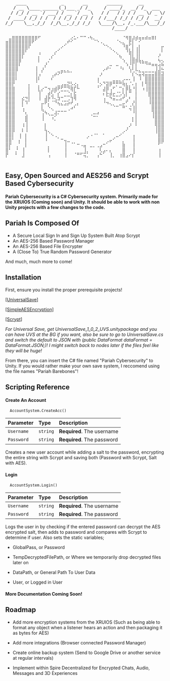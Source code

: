 
<pre>

    ____             _       __       ______      __                                        _ __       
   / __ \____ ______(_)___ _/ /_     / ____/_  __/ /_  ___  _____________  _______  _______(_) /___  __
  / /_/ / __ `/ ___/ / __ `/ __ \   / /   / / / / __ \/ _ \/ ___/ ___/ _ \/ ___/ / / / ___/ / __/ / / /
 / ____/ /_/ / /  / / /_/ / / / /  / /___/ /_/ / /_/ /  __/ /  (__  )  __/ /__/ /_/ / /  / / /_/ /_/ / 
/_/    \__,_/_/  /_/\__,_/_/ /_/   \____/\__, /_.___/\___/_/  /____/\___/\___/\__,_/_/  /_/\__/\__, /  
                                        /____/                                                /____/  

⠀⣤⣿⣿⣿⣿⣿⣿⣿⡿⠋⠀⠀⠀⠀⠀⠀⠀⠀⢀⢔⠥⠂⠉⠉⠐⠳⢄⡀⠀⠀⠀⠀⠀⢀⠀⠈⠻⣿⡼⡾⢶⠶⠾⠶⠿⠇⠀⠀⠀
⣿⣿⣿⣿⣿⣿⣿⣿⠋⠀⠀⠀⠀⠀⠀⠀⠀⠀⡠⠋⠁⠀⠀⠀⠀⠀⠀⠀⠈⠐⢄⡀⠀⠀⠀⠑⢦⣀⡯⡇⠀⡁⠀⠀⠀⠀⠀⠀⠀⠀
⣿⣿⣿⣿⣿⣿⡿⠃⠀⠀⠀⠀⠀⠀⠀⠀⡠⠊⠀⠀⠀⠀⠀⠀⠀⠀⠀⠀⠀⠀⠀⠈⠢⡀⠀⠀⠈⢿⡄⡇⢰⡇⠀⠀⠀⠀⠀⠀⡏⠩
⣿⣿⣿⣿⣿⡿⠁⠀⠀⠀⠰⠀⠀⠀⢀⠎⠀⠀⠀⠀⠀⠀⠀⠀⠀⠀⠀⠀⠀⠀⠀⠀⠀⠈⠢⡀⠀⠈⢿⡇⢸⡇⠀⠀⠀⠀⠀⢠⠁⠀
⣿⣿⣿⣿⣿⠃⠀⠀⠀⠀⡇⠀⠀⠠⠃⠀⠀⠀⠀⠀⠀⠀⠀⠀⠀⠀⠀⠀⠀⠀⠀⠀⠀⠀⠀⠙⢄⠀⢸⣷⣼⣇⡀⠀⠀⠀⠀⣅⡀⠀
⣿⣿⣿⣿⡏⠀⠀⠀⠀⠀⠁⠀⡰⠁⠀⠀⠀⠀⠀⠀⠀⠀⠀⠀⠀⠀⠀⠀⠀⠀⠀⠀⣀⠀⣀⠀⠈⢢⠸⡟⡏⠙⠛⠻⠶⣤⣤⣨⣮⢆
⣿⣿⣿⣿⠀⠀⠀⠀⠀⢸⠀⡰⠁⠀⠀⠀⠀⣀⡀⡀⠀⠀⠀⠀⠀⠀⠀⠀⠀⠀⡠⠞⠂⠀⠀⠘⠆⠀⢣⠇⣇⡀⠀⠀⠀⠀⢸⣸⠦⣯
⣿⣿⣿⡇⠀⠀⠀⠀⠀⢸⢠⠁⠀⠀⢀⡴⠝⠋⠉⠉⠁⠀⠀⠀⠀⠀⠀⠀⠀⡰⠀⠀⠀⠀⠀⠀⠀⠀⠈⡎⠢⣭⢽⣭⣭⣭⣿⣿⣽⣿
⣿⣿⣿⠇⠀⠀⠀⠀⠀⢸⠇⠀⠀⠀⠎⠀⠀⠀⠀⠀⠀⠀⠀⠀⠀⠀⠀⠀⢰⠀⠀⠀⠀⣀⣀⡀⡠⠤⠄⢸⠀⠸⠀⣿⣿⣿⣿⣿⣿⣿
⣿⣿⡟⠀⠀⠀⠀⡄⠀⠈⡀⠀⠀⠀⠀⠀⣀⣠⣤⣝⡣⢔⡄⠀⠀⠀⠀⠀⢈⡢⠙⣽⡿⠛⡛⠛⢷⣆⡈⠄⡆⠀⡇⢻⣿⣿⣿⣿⣿⣿
⣿⣿⣿⠀⠀⠀⠀⡇⠀⠀⣇⡔⠉⠲⣰⣾⠟⣋⣉⡙⢿⡏⠓⠀⠀⠀⠀⠀⠈⠀⣼⡿⢠⠋⠀⠉⡆⡿⣧⠘⡇⠀⠰⢸⣿⣿⣿⣿⣿⣿
⣿⣿⣿⠀⠀⠀⠀⡇⠀⠀⢸⠀⢀⡾⣣⠁⡎⠀⣀⣈⡆⣯⠀⠀⠀⠀⠀⠀⠀⠀⠆⣗⡾⣖⣈⡡⢣⡇⠉⠀⡇⠀⠀⠀⣿⣿⣿⣿⣿⣿
⣿⣿⣿⠀⠀⡮⣙⡇⠀⠀⠸⠀⣾⡟⢘⣢⠽⢉⣀⡠⢹⠻⠀⠀⠀⠀⠀⠀⠀⠀⢰⠀⠙⠶⠤⠴⠋⣠⠃⢀⡇⠀⠀⠀⢸⣿⣿⣿⣿⣿
⣿⣿⣿⠀⠀⡇⠘⠀⠀⠀⠀⡖⠋⡆⠀⠈⠳⠦⠴⠞⠋⡠⠆⠀⠀⠀⠀⠀⠀⠀⠈⠙⠢⢄⣀⠤⣖⡁⢀⢎⡇⠀⠀⠀⠘⣿⣿⣿⣿⣿
⣿⣿⣿⠀⠀⢰⠀⠀⠀⠀⠀⢧⡀⠈⠢⢀⣀⣀⣀⠠⠚⠁⠀⠀⠀⠀⠀⠀⠀⠀⠀⠀⠀⠀⠀⠀⠉⠀⠲⢸⡇⠀⠀⠀⠀⣿⣿⣿⣿⣿
⣿⣿⣿⠀⠀⠀⣣⠀⠀⠀⠀⢰⠙⠢⠤⡺⠂⠀⠀⠀⠀⠀⠀⠀⠀⠀⠠⣒⡚⠀⠀⠀⠀⠀⠀⠀⠀⠀⠀⠈⡇⠀⠀⠀⠀⢸⣿⣿⣿⣿
⣿⣿⣿⠀⠀⠀⣿⠀⠀⠀⠀⠸⠀⠀⠘⠄⠀⠀⠀⠀⠀⠀⠀⠀⠀⠀⠀⠀⠀⠀⠀⠀⠀⠀⠀⠀⠀⠀⠀⡇⡇⠀⠀⠀⠀⠈⣿⣿⣿⣿
⣿⣿⣿⠀⠀⢰⢸⠀⠀⠀⠀⠀⡆⠀⠀⠀⠀⠀⠀⠀⠀⠀⠀⠀⠀⠀⠀⠀⠀⠀⠀⠀⠀⠀⠀⠀⠀⠀⡰⠀⠇⠀⠀⠀⠀⠀⢿⣿⣿⣿
⣿⣿⣿⠀⠀⡆⢸⠀⠀⠀⠀⠀⢧⡀⠀⠀⠀⠀⠀⠀⠀⠀⠀⠀⠀⠀⠀⠀⠀⠀⠀⠀⠀⠀⠀⠀⢀⠜⠀⠀⠀⠀⠀⠀⠀⠀⢸⣿⣿⣿
⣿⣿⡇⠀⢰⠀⡆⠀⠀⠀⠀⠀⢸⠈⠢⢀⠀⠀⠀⠀⠀⠀⠀⠀⠀⢀⠠⠐⠂⠀⠂⠀⠀⠀⣀⠔⠁⠀⠀⢠⠀⠀⠀⠀⠀⠀⠈⣿⣿⣿
⣿⣿⠃⠀⡌⠀⡇⠀⠀⠀⠀⠀⠸⠀⠀⠀⠁⠒⢤⣀⠀⠀⠀⠀⠀⠁⠀⠀⠀⠀⠀⢀⡤⠊⠀⠀⡀⠀⠀⢸⠀⠀⠀⠀⠀⠀⠀⣿⣿⣿
⣿⡟⠀⢀⠁⠀⡇⠀⠀⠀⠀⠀⠀⡀⠀⠀⠀⠀⢸⠀⠈⠁⠒⠠⣤⠀⣀⡀⢀⣠⠒⠁⠀⠀⠀⠀⣷⠀⠀⢸⠀⠀⠀⠀⠀⠀⠀⠋⠁⠀
⣿⠃⠀⡘⠀⢸⠀⠀⠀⠀⠀⠀⠀⡇⠀⠀⠀⠀⢸⠀⠀⠀⠀⠀⢸⡀⠀⠀⠀⢇⣠⠄⡄⠀⠀⠀⣿⠀⠀⢸⠀⠀⠀⠀⠀⠀⠀⢰⠀⠀
⡟⠀⠀⠃⠀⣸⠀⠀⠀⠀⠀⠀⠀⢠⠀⠀⠀⠀⢸⠀⠀⠈⠛⠋⢭⡁⠀⠀⢠⠓⠁⠀⢸⡀⠀⢰⣿⣠⠔⡎⠀⠀⠀⠀⠀⠀⠀⢸⠀⠀

</pre>



## Easy, Open Sourced and AES256 and Scrypt Based Cybersecurity

#### Pariah Cybersecurity is a C# Cybersecurity system. Primarily made for the XRUIOS (Coming soon) and Unity. It should be able to work with non Unity projects with a few changes to the code.



     
## Pariah Is Composed Of

- A Secure Local Sign In and Sign Up System Built Atop Scrypt
- An AES-256 Based Password Manager 
- An AES-256 Based File Encrypter
- A (Close To) True Random Password Generator 

And much, much more to come!
## Installation

First, ensure you install the proper prerequisite projects!


[[UniversalSave]](https://github.com/LifeandStyleMedia/UniversalSave)

[[SimpleAESEncryption]](https://github.com/dubit/unity-crypto)

[[Scrypt]](https://github.com/viniciuschiele/Scrypt)


*For Universal Save, get UniversalSave_1_0_2_UVS.unitypackage and you can have UVS at the BG if you want, also be sure to go to UniversalSave.cs and switch the default to JSON with (public DataFormat dataFormat = DataFormat.JSON;)! I might switch back to nodes later if the files feel like they will be huge!*


From there, you can insert the C# file named "Pariah Cybersecurity" to Unity. If you would rather make your own save system, I reccomend using the file names "Pariah Barebones"!
## Scripting Reference

#### Create An Account

```http
  AccountSystem.CreateAcc()
```

| Parameter | Type     | Description                |
| :-------- | :------- | :------------------------- |
| `Username` | `string` | **Required**. The username |
| `Password` | `string` | **Required**. The password |

Creates a new user account while adding a salt to the password, encrypting the entire string with Scrypt and saving both (Password with Scrypt, Salt with AES). 


#### Login
```http
  AccountSystem.Login()
```

| Parameter | Type     | Description                |
| :-------- | :------- | :------------------------- |
| `Username` | `string` | **Required**. The username|
| `Password` | `string` | **Required**. The password |

Logs the user in by checking if the entered password can decrypt the AES encrypted salt, then adds to password and compares with Scrypt to determine if user. Also sets the static variables;

- GlobalPass, or Password

- TempDecryptedFilePath, or Where we temporarily drop decrypted files later on

- DataPath, or General Path To User Data

- User, or Logged in User




#### More Documentation Coming Soon!

## Roadmap

- Add more encryption systems from the XRUIOS (Such as being able to format any object when a listener hears an action and then packaging it as bytes for AES)

- Add more integrations (Browser connected Password Manager)

- Create online backup system (Send to Google Drive or another service at regular intervals)

- Implement within Spire Decentralized for Encrypted Chats, Audio, Messages and 3D Experiences

